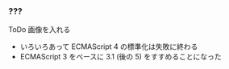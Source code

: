 ### ???

ToDo 画像を入れる

* いろいろあって ECMAScript 4 の標準化は失敗に終わる
* ECMAScript 3 をベースに 3.1 (後の 5) をすすめることになった

